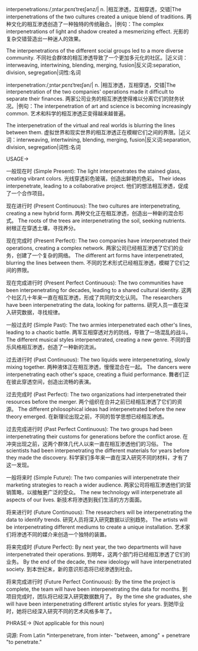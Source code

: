interpenetrations:/ˌɪntərˌpɛnɪˈtreɪʃənz/| n. |相互渗透，互相穿透，交错|The interpenetrations of the two cultures created a unique blend of traditions. 两种文化的相互渗透创造了一种独特的传统融合。|例句：The complex interpenetrations of light and shadow created a mesmerizing effect. 光影的复杂交错营造出一种迷人的效果。

The interpenetrations of the different social groups led to a more diverse community. 不同社会群体的相互渗透导致了一个更加多元化的社区。|近义词：interweaving, intertwining, blending, merging, fusion|反义词:separation, division, segregation|词性:名词

interpenetration:/ˌɪntərˌpɛnɪˈtreɪʃən/| n. |相互渗透，互相穿透，交错|The interpenetration of the two companies' operations made it difficult to separate their finances. 两家公司业务的相互渗透使得难以分离它们的财务状况。|例句：The interpenetration of art and science is becoming increasingly common. 艺术和科学的相互渗透正变得越来越普遍。

The interpenetration of the virtual and real worlds is blurring the lines between them. 虚拟世界和现实世界的相互渗透正在模糊它们之间的界限。|近义词：interweaving, intertwining, blending, merging, fusion|反义词:separation, division, segregation|词性:名词


USAGE->

一般现在时 (Simple Present):
The light interpenetrates the stained glass, creating vibrant colors. 光线穿透彩色玻璃，创造出鲜艳的色彩。
Their ideas interpenetrate, leading to a collaborative project. 他们的想法相互渗透，促成了一个合作项目。

现在进行时 (Present Continuous):
The two cultures are interpenetrating, creating a new hybrid form. 两种文化正在相互渗透，创造出一种新的混合形式。
The roots of the trees are interpenetrating the soil, seeking nutrients. 树根正在穿透土壤，寻找养分。


现在完成时 (Present Perfect):
The two companies have interpenetrated their operations, creating a complex network. 两家公司已经相互渗透了它们的业务，创建了一个复杂的网络。
The different art forms have interpenetrated, blurring the lines between them. 不同的艺术形式已经相互渗透，模糊了它们之间的界限。

现在完成进行时 (Present Perfect Continuous):
The two communities have been interpenetrating for decades, leading to a shared cultural identity.  这两个社区几十年来一直在相互渗透，形成了共同的文化认同。
The researchers have been interpenetrating the data, looking for patterns. 研究人员一直在深入研究数据，寻找规律。

一般过去时 (Simple Past):
The two armies interpenetrated each other's lines, leading to a chaotic battle. 两军互相穿透对方的防线，导致了一场混乱的战斗。
The different musical styles interpenetrated, creating a new genre. 不同的音乐风格相互渗透，创造了一种新的流派。

过去进行时 (Past Continuous):
The two liquids were interpenetrating, slowly mixing together. 两种液体正在相互渗透，慢慢混合在一起。
The dancers were interpenetrating each other's space, creating a fluid performance. 舞者们正在彼此穿透空间，创造出流畅的表演。

过去完成时 (Past Perfect):
The two organizations had interpenetrated their resources before the merger.  两个组织在合并之前已经相互渗透了它们的资源。
The different philosophical ideas had interpenetrated before the new theory emerged. 在新理论出现之前，不同的哲学思想已经相互渗透。

过去完成进行时 (Past Perfect Continuous):
The two groups had been interpenetrating their customs for generations before the conflict arose.  在冲突出现之前，这两个群体几代人以来一直在相互渗透他们的习俗。
The scientists had been interpenetrating the different materials for years before they made the discovery. 科学家们多年来一直在深入研究不同的材料，才有了这一发现。

一般将来时 (Simple Future):
The two companies will interpenetrate their marketing strategies to reach a wider audience. 两家公司将相互渗透他们的营销策略，以接触更广泛的受众。
The new technology will interpenetrate all aspects of our lives. 新技术将渗透到我们生活的方方面面。


将来进行时 (Future Continuous):
The researchers will be interpenetrating the data to identify trends. 研究人员将深入研究数据以识别趋势。
The artists will be interpenetrating different mediums to create a unique installation. 艺术家们将渗透不同的媒介来创造一个独特的装置。

将来完成时 (Future Perfect):
By next year, the two departments will have interpenetrated their operations. 到明年，这两个部门将已经相互渗透了它们的业务。
By the end of the decade, the new ideology will have interpenetrated society. 到本世纪末，新的意识形态将已经渗透到社会。

将来完成进行时 (Future Perfect Continuous):
By the time the project is complete, the team will have been interpenetrating the data for months. 到项目完成时，团队将已经深入研究数据数月了。
By the time she graduates, she will have been interpenetrating different artistic styles for years.  到她毕业时，她将已经深入研究不同的艺术风格多年了。


PHRASE->
(Not applicable for this noun)


词源: From Latin *interpenetrare, from inter- "between, among" + penetrare "to penetrate."
